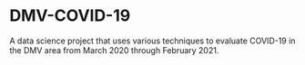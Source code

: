 # DMV-COVID-19
A data science project that uses various techniques to evaluate COVID-19 in the DMV area from March 2020 through February 2021.
